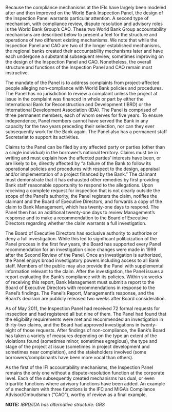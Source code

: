 

Because the compliance mechanisms at the IFIs have largely been modeled after and then improved on the World Bank Inspection Panel, the design of the Inspection Panel warrants particular attention. A second type of mechanism, with compliance review, dispute resolution and advisory roles is the World Bank Group’s CAO. These two World Bank Group accountability mechanisms are described below to present a feel for the structure and operations of two different existing mechanisms. We note that while the Inspection Panel and CAO are two of the longer established mechanisms, the regional banks created their accountability mechanisms later and have each undergone a substantial subsequent review, sometimes improving on the design of the Inspection Panel and CAO. Nonetheless, the overall structure and functions of the Inspection Panel and CAO remain most instructive.

The mandate of the Panel is to address complaints from project-affected people alleging non-compliance with World Bank policies and procedures. The Panel has no jurisdiction to review a complaint unless the project at issue in the complaint was financed in whole or part by either the International Bank for Reconstruction and Development (IBRD) or the International Development Association (IDA). The Panel is comprised of three permanent members, each of whom serves for five years. To ensure independence, Panel members cannot have served the Bank in any capacity for the two years preceding their selection, nor can they ever subsequently work for the Bank again. The Panel also has a permanent staff Secretariat to support its activities.

Claims to the Panel can be filed by any affected party or parties (other than a single individual) in the borrower’s national territory. Claims must be in writing and must explain how the affected parties’ interests have been, or are likely to be, directly affected by “a failure of the Bank to follow its operational policies and procedures with respect to the design, appraisal and/or implementation of a project financed by the Bank.” The claimant must demonstrate that it has exhausted other remedies by first providing Bank staff reasonable opportunity to respond to the allegations. Upon receiving a complete request for inspection that is not clearly outside the scope of the Panel’s authority, the Panel registers the claim, notifies the claimant and the Board of Executive Directors, and forwards a copy of the claim to Bank Management, which has twenty-one days to respond. The Panel then has an additional twenty-one days to review Management’s response and to make a recommendation to the Board of Executive Directors regarding whether the claim warrants a full investigation.

The Board of Executive Directors has exclusive authority to authorize or deny a full investigation. While this led to significant politicization of the Panel process in the first few years, the Board has supported every Panel recommendation for an investigation since changes were made in 1999 after the Second Review of the Panel. Once an investigation is authorized, the Panel enjoys broad investigatory powers including access to all Bank staff. Members of the public may also provide the Panel with supplemental information relevant to the claim. After the investigation, the Panel issues a report evaluating the Bank’s compliance with its policies. Within six weeks of receiving this report, Bank Management must submit a report to the Board of Executive Directors with recommendations in response to the Panel’s findings. The Panel’s Report, Management’s response, and the Board’s decision are publicly released two weeks after Board consideration.

As of May 2011, the Inspection Panel had received 72 formal requests for inspection and had registered all but nine of them. The Panel had found that the eligibility requirements were met and recommended an investigation in thirty-two claims, and the Board had approved investigations in twenty-eight of those requests.  After findings of non-compliance, the Bank’s Board has taken a variety of measures depending on the type an extent of the violations found (sometimes minor, sometimes egregious), the type and stage of the project at issue (sometimes in project development and sometimes near completion), and the stakeholders involved (some borrowers/complainants have been more vocal than others).

As the first of the IFI accountability mechanisms, the Inspection Panel remains the only one without a dispute-resolution function at the corporate level. Each of the subsequently created mechanisms has dual, or even tripartite functions where advisory functions have been added. An example of a mechanism with three functions is the IFC and MIGA’s Compliance Advisor/Ombudsman (“CAO”), worthy of review as a final example.

**NOTE:** *IBRD/IDA has alternative structure:* *GRS*

